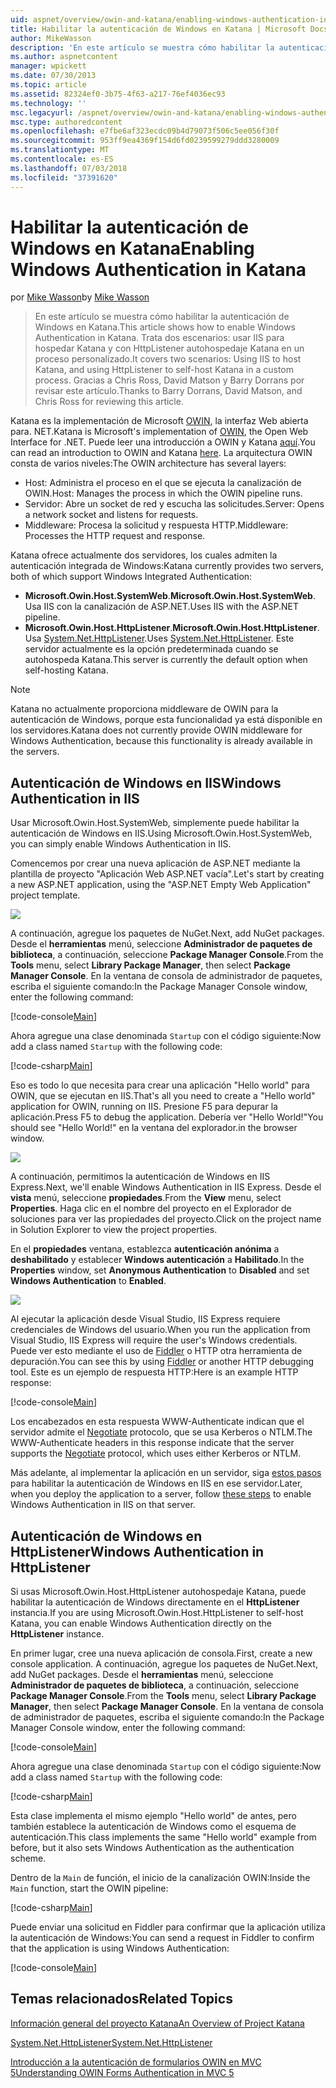 ```yaml
---
uid: aspnet/overview/owin-and-katana/enabling-windows-authentication-in-katana
title: Habilitar la autenticación de Windows en Katana | Microsoft Docs
author: MikeWasson
description: 'En este artículo se muestra cómo habilitar la autenticación de Windows en Katana. Trata dos escenarios: usar IIS para hospedar Katana y con HttpListener autohospedaje Kat...'
ms.author: aspnetcontent
manager: wpickett
ms.date: 07/30/2013
ms.topic: article
ms.assetid: 82324ef0-3b75-4f63-a217-76ef4036ec93
ms.technology: ''
msc.legacyurl: /aspnet/overview/owin-and-katana/enabling-windows-authentication-in-katana
msc.type: authoredcontent
ms.openlocfilehash: e7fbe6af323ecdc09b4d79073f506c5ee056f30f
ms.sourcegitcommit: 953ff9ea4369f154d6fd0239599279ddd3280009
ms.translationtype: MT
ms.contentlocale: es-ES
ms.lasthandoff: 07/03/2018
ms.locfileid: "37391620"
---
```

<a name="enabling-windows-authentication-in-katana"></a><span data-ttu-id="25f18-104">Habilitar la autenticación de Windows en Katana</span><span class="sxs-lookup"><span data-stu-id="25f18-104">Enabling Windows Authentication in Katana</span></span>
====================
<span data-ttu-id="25f18-105">por [Mike Wasson](https://github.com/MikeWasson)</span><span class="sxs-lookup"><span data-stu-id="25f18-105">by [Mike Wasson](https://github.com/MikeWasson)</span></span>

> <span data-ttu-id="25f18-106">En este artículo se muestra cómo habilitar la autenticación de Windows en Katana.</span><span class="sxs-lookup"><span data-stu-id="25f18-106">This article shows how to enable Windows Authentication in Katana.</span></span> <span data-ttu-id="25f18-107">Trata dos escenarios: usar IIS para hospedar Katana y con HttpListener autohospedaje Katana en un proceso personalizado.</span><span class="sxs-lookup"><span data-stu-id="25f18-107">It covers two scenarios: Using IIS to host Katana, and using HttpListener to self-host Katana in a custom process.</span></span> <span data-ttu-id="25f18-108">Gracias a Chris Ross, David Matson y Barry Dorrans por revisar este artículo.</span><span class="sxs-lookup"><span data-stu-id="25f18-108">Thanks to Barry Dorrans, David Matson, and Chris Ross for reviewing this article.</span></span>


<span data-ttu-id="25f18-109">Katana es la implementación de Microsoft [OWIN](http://owin.org/), la interfaz Web abierta para. NET.</span><span class="sxs-lookup"><span data-stu-id="25f18-109">Katana is Microsoft's implementation of [OWIN](http://owin.org/), the Open Web Interface for .NET.</span></span> <span data-ttu-id="25f18-110">Puede leer una introducción a OWIN y Katana [aquí](an-overview-of-project-katana.md).</span><span class="sxs-lookup"><span data-stu-id="25f18-110">You can read an introduction to OWIN and Katana [here](an-overview-of-project-katana.md).</span></span> <span data-ttu-id="25f18-111">La arquitectura OWIN consta de varios niveles:</span><span class="sxs-lookup"><span data-stu-id="25f18-111">The OWIN architecture has several layers:</span></span>

- <span data-ttu-id="25f18-112">Host: Administra el proceso en el que se ejecuta la canalización de OWIN.</span><span class="sxs-lookup"><span data-stu-id="25f18-112">Host: Manages the process in which the OWIN pipeline runs.</span></span>
- <span data-ttu-id="25f18-113">Servidor: Abre un socket de red y escucha las solicitudes.</span><span class="sxs-lookup"><span data-stu-id="25f18-113">Server: Opens a network socket and listens for requests.</span></span>
- <span data-ttu-id="25f18-114">Middleware: Procesa la solicitud y respuesta HTTP.</span><span class="sxs-lookup"><span data-stu-id="25f18-114">Middleware: Processes the HTTP request and response.</span></span>

<span data-ttu-id="25f18-115">Katana ofrece actualmente dos servidores, los cuales admiten la autenticación integrada de Windows:</span><span class="sxs-lookup"><span data-stu-id="25f18-115">Katana currently provides two servers, both of which support Windows Integrated Authentication:</span></span>

- <span data-ttu-id="25f18-116">**Microsoft.Owin.Host.SystemWeb**.</span><span class="sxs-lookup"><span data-stu-id="25f18-116">**Microsoft.Owin.Host.SystemWeb**.</span></span> <span data-ttu-id="25f18-117">Usa IIS con la canalización de ASP.NET.</span><span class="sxs-lookup"><span data-stu-id="25f18-117">Uses IIS with the ASP.NET pipeline.</span></span>
- <span data-ttu-id="25f18-118">**Microsoft.Owin.Host.HttpListener**.</span><span class="sxs-lookup"><span data-stu-id="25f18-118">**Microsoft.Owin.Host.HttpListener**.</span></span> <span data-ttu-id="25f18-119">Usa [System.Net.HttpListener](https://msdn.microsoft.com/library/system.net.httplistener.aspx).</span><span class="sxs-lookup"><span data-stu-id="25f18-119">Uses [System.Net.HttpListener](https://msdn.microsoft.com/library/system.net.httplistener.aspx).</span></span> <span data-ttu-id="25f18-120">Este servidor actualmente es la opción predeterminada cuando se autohospeda Katana.</span><span class="sxs-lookup"><span data-stu-id="25f18-120">This server is currently the default option when self-hosting Katana.</span></span>

> [!NOTE]
> <span data-ttu-id="25f18-121">Katana no actualmente proporciona middleware de OWIN para la autenticación de Windows, porque esta funcionalidad ya está disponible en los servidores.</span><span class="sxs-lookup"><span data-stu-id="25f18-121">Katana does not currently provide OWIN middleware for Windows Authentication, because this functionality is already available in the servers.</span></span>


## <a name="windows-authentication-in-iis"></a><span data-ttu-id="25f18-122">Autenticación de Windows en IIS</span><span class="sxs-lookup"><span data-stu-id="25f18-122">Windows Authentication in IIS</span></span>

<span data-ttu-id="25f18-123">Usar Microsoft.Owin.Host.SystemWeb, simplemente puede habilitar la autenticación de Windows en IIS.</span><span class="sxs-lookup"><span data-stu-id="25f18-123">Using Microsoft.Owin.Host.SystemWeb, you can simply enable Windows Authentication in IIS.</span></span>

<span data-ttu-id="25f18-124">Comencemos por crear una nueva aplicación de ASP.NET mediante la plantilla de proyecto "Aplicación Web ASP.NET vacía".</span><span class="sxs-lookup"><span data-stu-id="25f18-124">Let's start by creating a new ASP.NET application, using the "ASP.NET Empty Web Application" project template.</span></span>

![](enabling-windows-authentication-in-katana/_static/image1.png)

<span data-ttu-id="25f18-125">A continuación, agregue los paquetes de NuGet.</span><span class="sxs-lookup"><span data-stu-id="25f18-125">Next, add NuGet packages.</span></span> <span data-ttu-id="25f18-126">Desde el **herramientas** menú, seleccione **Administrador de paquetes de biblioteca**, a continuación, seleccione **Package Manager Console**.</span><span class="sxs-lookup"><span data-stu-id="25f18-126">From the **Tools** menu, select **Library Package Manager**, then select **Package Manager Console**.</span></span> <span data-ttu-id="25f18-127">En la ventana de consola de administrador de paquetes, escriba el siguiente comando:</span><span class="sxs-lookup"><span data-stu-id="25f18-127">In the Package Manager Console window, enter the following command:</span></span>

[!code-console[Main](enabling-windows-authentication-in-katana/samples/sample1.cmd)]

<span data-ttu-id="25f18-128">Ahora agregue una clase denominada `Startup` con el código siguiente:</span><span class="sxs-lookup"><span data-stu-id="25f18-128">Now add a class named `Startup` with the following code:</span></span>

[!code-csharp[Main](enabling-windows-authentication-in-katana/samples/sample2.cs)]

<span data-ttu-id="25f18-129">Eso es todo lo que necesita para crear una aplicación "Hello world" para OWIN, que se ejecutan en IIS.</span><span class="sxs-lookup"><span data-stu-id="25f18-129">That's all you need to create a "Hello world" application for OWIN, running on IIS.</span></span> <span data-ttu-id="25f18-130">Presione F5 para depurar la aplicación.</span><span class="sxs-lookup"><span data-stu-id="25f18-130">Press F5 to debug the application.</span></span> <span data-ttu-id="25f18-131">Debería ver "Hello World!"</span><span class="sxs-lookup"><span data-stu-id="25f18-131">You should see "Hello World!"</span></span> <span data-ttu-id="25f18-132">en la ventana del explorador.</span><span class="sxs-lookup"><span data-stu-id="25f18-132">in the browser window.</span></span>

![](enabling-windows-authentication-in-katana/_static/image2.png)

<span data-ttu-id="25f18-133">A continuación, permitimos la autenticación de Windows en IIS Express.</span><span class="sxs-lookup"><span data-stu-id="25f18-133">Next, we'll enable Windows Authentication in IIS Express.</span></span> <span data-ttu-id="25f18-134">Desde el **vista** menú, seleccione **propiedades**.</span><span class="sxs-lookup"><span data-stu-id="25f18-134">From the **View** menu, select **Properties**.</span></span> <span data-ttu-id="25f18-135">Haga clic en el nombre del proyecto en el Explorador de soluciones para ver las propiedades del proyecto.</span><span class="sxs-lookup"><span data-stu-id="25f18-135">Click on the project name in Solution Explorer to view the project properties.</span></span>

<span data-ttu-id="25f18-136">En el **propiedades** ventana, establezca **autenticación anónima** a **deshabilitado** y establecer **Windows autenticación** a  **Habilitado**.</span><span class="sxs-lookup"><span data-stu-id="25f18-136">In the **Properties** window, set **Anonymous Authentication** to **Disabled** and set **Windows Authentication** to **Enabled**.</span></span>

![](enabling-windows-authentication-in-katana/_static/image3.png)

<span data-ttu-id="25f18-137">Al ejecutar la aplicación desde Visual Studio, IIS Express requiere credenciales de Windows del usuario.</span><span class="sxs-lookup"><span data-stu-id="25f18-137">When you run the application from Visual Studio, IIS Express will require the user's Windows credentials.</span></span> <span data-ttu-id="25f18-138">Puede ver esto mediante el uso de [Fiddler](http://fiddler2.com/home) o HTTP otra herramienta de depuración.</span><span class="sxs-lookup"><span data-stu-id="25f18-138">You can see this by using [Fiddler](http://fiddler2.com/home) or another HTTP debugging tool.</span></span> <span data-ttu-id="25f18-139">Este es un ejemplo de respuesta HTTP:</span><span class="sxs-lookup"><span data-stu-id="25f18-139">Here is an example HTTP response:</span></span>

[!code-console[Main](enabling-windows-authentication-in-katana/samples/sample3.cmd?highlight=1,5-6)]

<span data-ttu-id="25f18-140">Los encabezados en esta respuesta WWW-Authenticate indican que el servidor admite el [Negotiate](http://www.ietf.org/rfc/rfc4559.txt) protocolo, que se usa Kerberos o NTLM.</span><span class="sxs-lookup"><span data-stu-id="25f18-140">The WWW-Authenticate headers in this response indicate that the server supports the [Negotiate](http://www.ietf.org/rfc/rfc4559.txt) protocol, which uses either Kerberos or NTLM.</span></span>

<span data-ttu-id="25f18-141">Más adelante, al implementar la aplicación en un servidor, siga [estos pasos](https://www.iis.net/configreference/system.webserver/security/authentication/windowsauthentication) para habilitar la autenticación de Windows en IIS en ese servidor.</span><span class="sxs-lookup"><span data-stu-id="25f18-141">Later, when you deploy the application to a server, follow [these steps](https://www.iis.net/configreference/system.webserver/security/authentication/windowsauthentication) to enable Windows Authentication in IIS on that server.</span></span>

## <a name="windows-authentication-in-httplistener"></a><span data-ttu-id="25f18-142">Autenticación de Windows en HttpListener</span><span class="sxs-lookup"><span data-stu-id="25f18-142">Windows Authentication in HttpListener</span></span>

<span data-ttu-id="25f18-143">Si usas Microsoft.Owin.Host.HttpListener autohospedaje Katana, puede habilitar la autenticación de Windows directamente en el **HttpListener** instancia.</span><span class="sxs-lookup"><span data-stu-id="25f18-143">If you are using Microsoft.Owin.Host.HttpListener to self-host Katana, you can enable Windows Authentication directly on the **HttpListener** instance.</span></span>

<span data-ttu-id="25f18-144">En primer lugar, cree una nueva aplicación de consola.</span><span class="sxs-lookup"><span data-stu-id="25f18-144">First, create a new console application.</span></span> <span data-ttu-id="25f18-145">A continuación, agregue los paquetes de NuGet.</span><span class="sxs-lookup"><span data-stu-id="25f18-145">Next, add NuGet packages.</span></span> <span data-ttu-id="25f18-146">Desde el **herramientas** menú, seleccione **Administrador de paquetes de biblioteca**, a continuación, seleccione **Package Manager Console**.</span><span class="sxs-lookup"><span data-stu-id="25f18-146">From the **Tools** menu, select **Library Package Manager**, then select **Package Manager Console**.</span></span> <span data-ttu-id="25f18-147">En la ventana de consola de administrador de paquetes, escriba el siguiente comando:</span><span class="sxs-lookup"><span data-stu-id="25f18-147">In the Package Manager Console window, enter the following command:</span></span>

[!code-console[Main](enabling-windows-authentication-in-katana/samples/sample4.cmd)]

<span data-ttu-id="25f18-148">Ahora agregue una clase denominada `Startup` con el código siguiente:</span><span class="sxs-lookup"><span data-stu-id="25f18-148">Now add a class named `Startup` with the following code:</span></span>

[!code-csharp[Main](enabling-windows-authentication-in-katana/samples/sample5.cs)]

<span data-ttu-id="25f18-149">Esta clase implementa el mismo ejemplo "Hello world" de antes, pero también establece la autenticación de Windows como el esquema de autenticación.</span><span class="sxs-lookup"><span data-stu-id="25f18-149">This class implements the same "Hello world" example from before, but it also sets Windows Authentication as the authentication scheme.</span></span>

<span data-ttu-id="25f18-150">Dentro de la `Main` de función, el inicio de la canalización OWIN:</span><span class="sxs-lookup"><span data-stu-id="25f18-150">Inside the `Main` function, start the OWIN pipeline:</span></span>

[!code-csharp[Main](enabling-windows-authentication-in-katana/samples/sample6.cs)]

<span data-ttu-id="25f18-151">Puede enviar una solicitud en Fiddler para confirmar que la aplicación utiliza la autenticación de Windows:</span><span class="sxs-lookup"><span data-stu-id="25f18-151">You can send a request in Fiddler to confirm that the application is using Windows Authentication:</span></span>

[!code-console[Main](enabling-windows-authentication-in-katana/samples/sample7.cmd?highlight=1,4-5)]

## <a name="related-topics"></a><span data-ttu-id="25f18-152">Temas relacionados</span><span class="sxs-lookup"><span data-stu-id="25f18-152">Related Topics</span></span>

[<span data-ttu-id="25f18-153">Información general del proyecto Katana</span><span class="sxs-lookup"><span data-stu-id="25f18-153">An Overview of Project Katana</span></span>](an-overview-of-project-katana.md)

[<span data-ttu-id="25f18-154">System.Net.HttpListener</span><span class="sxs-lookup"><span data-stu-id="25f18-154">System.Net.HttpListener</span></span>](https://msdn.microsoft.com/library/system.net.httplistener.aspx)

[<span data-ttu-id="25f18-155">Introducción a la autenticación de formularios OWIN en MVC 5</span><span class="sxs-lookup"><span data-stu-id="25f18-155">Understanding OWIN Forms Authentication in MVC 5</span></span>](https://blogs.msdn.com/b/webdev/archive/2013/07/03/understanding-owin-forms-authentication-in-mvc-5.aspx)
